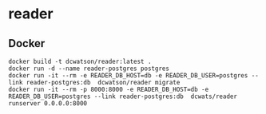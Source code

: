 reader
======

Docker
------

    docker build -t dcwatson/reader:latest .
    docker run -d --name reader-postgres postgres
    docker run -it --rm -e READER_DB_HOST=db -e READER_DB_USER=postgres --link reader-postgres:db  dcwatson/reader migrate
    docker run -it --rm -p 8000:8000 -e READER_DB_HOST=db -e READER_DB_USER=postgres --link reader-postgres:db  dcwats/reader runserver 0.0.0.0:8000
